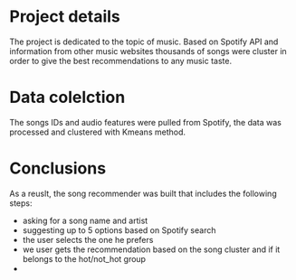 # Project details
The project is dedicated to the topic of music. Based on Spotify API and information from other music websites thousands of songs were cluster in order to give the best recommendations to any music taste.

# Data colelction
The songs IDs and audio features were pulled from Spotify, the data was processed and clustered with Kmeans method.

# Conclusions
As a reuslt, the song recommender was built that includes the following steps:
- asking for a song name and artist
- suggesting up to 5 options based on Spotify search
- the user selects the one he prefers
- we user gets the recommendation based on the song cluster and if it belongs to the hot/not_hot group
- 
